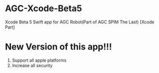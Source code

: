 # AGC-Xcode-Beta5
Xcode Beta 5 Swift app for AGC Robot(Part of AGC SPIM The Last) [Xcode Part]
# New Version of this app!!!
1) Support all apple platforms 
2) Increase all security 

